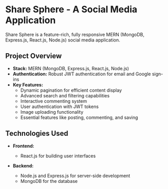
# Share Sphere - A Social Media Application

Share Sphere is a feature-rich, fully responsive MERN (MongoDB, Express.js, React.js, Node.js) social media application.

## Project Overview

- **Stack:** MERN (MongoDB, Express.js, React.js, Node.js)
- **Authentication:** Robust JWT authentication for email and Google sign-ins
- **Key Features:**
  - Dynamic pagination for efficient content display
  - Advanced search and filtering capabilities
  - Interactive commenting system
  - User authentication with JWT tokens
  - Image uploading functionality
  - Essential features like posting, commenting, and saving

## Technologies Used

- **Frontend:**
  - React.js for building user interfaces

- **Backend:**
  - Node.js and Express.js for server-side development
  - MongoDB for the database



